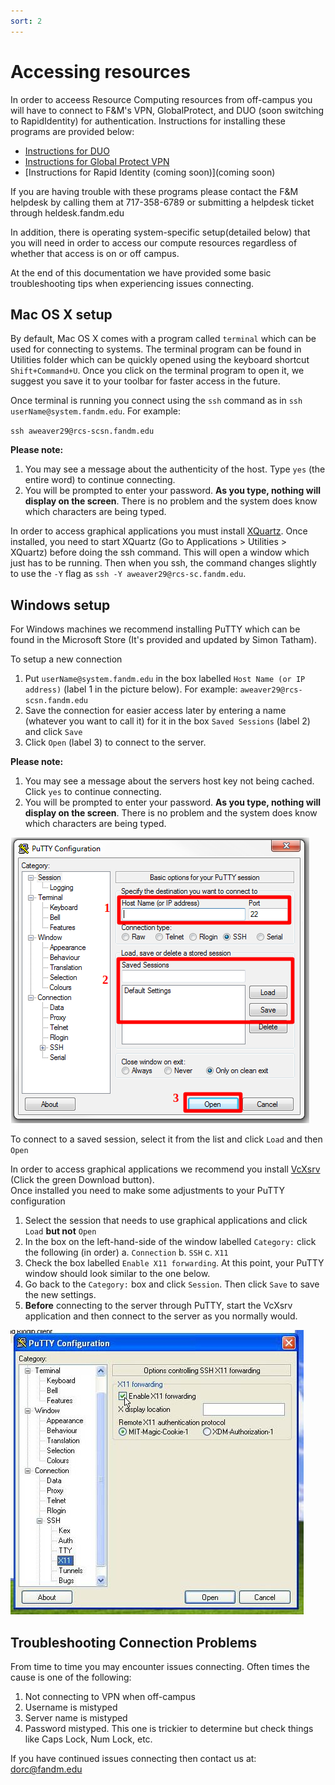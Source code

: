```yaml
---
sort: 2
---
```


# Accessing resources

In order to acceess Resource Computing resources from off-campus you will have to connect to F&M's VPN, GlobalProtect, and DUO (soon switching to RapidIdentity) for authentication. Instructions for installing these programs are provided below:

- [Instructions for DUO](https://docs.google.com/document/d/1xZ3xIFEj_16zujJMGEPaSxO1-fAb2kbC25WxY7kP1jE/edit?usp=sharing)
- [Instructions for Global Protect VPN](https://docs.google.com/document/d/19nF8gaVCl8_c18pC95X19LQVZnGr3eLAkGlDcnsVV3c/edit?usp=sharing)
- [Instructions for Rapid Identity (coming soon)](coming soon)

If you are having trouble with these programs please contact the F&M helpdesk by calling them at 717-358-6789 or submitting a helpdesk ticket through heldesk.fandm.edu

In addition, there is operating system-specific setup(detailed below) that you will need in order to access our compute resources regardless of whether that access is on or off campus.

At the end of this documentation we have provided some basic troubleshooting tips when experiencing issues connecting.

## Mac OS X setup

By default, Mac OS X comes with a program called `terminal` which can be used for connecting to systems.  The terminal program can be found in  Utilities folder which can be quickly opened using the keyboard shortcut `Shift+Command+U`.  Once you click on the terminal program to open it, we suggest you save it to your toolbar for faster access in the future.

Once terminal is running you connect using the `ssh` command as in `ssh userName@system.fandm.edu`.  For example:

`ssh aweaver29@rcs-scsn.fandm.edu`  

**Please note:** 
1. You may see a message about the authenticity of the host.  Type `yes` (the entire word) to continue connecting.
2. You will be prompted to enter your password.  **As you type, nothing will display on the screen**.  There is no problem and the system does know which characters are being typed.

In order to access graphical applications you must install [XQuartz](https://www.xquartz.org/).  Once installed, you need to start XQuartz (Go to Applications > Utilities > XQuartz) before doing the ssh command.  This will open a window which just has to be running.  Then when you ssh, the command changes slightly to use the `-Y` flag as `ssh -Y aweaver29@rcs-sc.fandm.edu`.

## Windows setup

For Windows machines we recommend installing PuTTY which can be found in the Microsoft Store (It's provided and updated by Simon Tatham).

To setup a new connection

1. Put `userName@system.fandm.edu` in the box labelled `Host Name (or IP address)` (label 1 in the picture below).  For example: `aweaver29@rcs-scsn.fandm.edu`
2. Save the connection for easier access later by entering a name (whatever you want to call it) for it in the box `Saved Sessions` (label 2)  and click `Save`
3. Click `Open` (label 3) to connect to the server.  

**Please note:** 
1. You may see a message about the servers host key not being cached.  Click `yes` to continue connecting.
2. You will be prompted to enter your password.  **As you type, nothing will display on the screen**.  There is no problem and the system does know which characters are being typed.

![PuTTY connection window](putty.png)

To connect to a saved session, select it from the list and click `Load` and then `Open`

In order to access graphical applications we recommend you install [VcXsrv](https://sourceforge.net/projects/vcxsrv/) (Click the green Download button).  
Once installed you need to make some adjustments to your PuTTY configuration

1. Select the session that needs to use graphical applications and click `Load` **but not** `Open`
2. In the box on the left-hand-side of the window labelled `Category:` click the following (in order)
    a. `Connection`
    b. `SSH`
    c. `X11`
3. Check the box labelled `Enable X11 forwarding`.  At this point, your PuTTY window should look similar to the one below.
4. Go back to the `Category:` box and click `Session`.  Then click `Save` to save the new settings.
5. **Before** connecting to the server through PuTTY, start the VcXsrv application and then connect to the server as you normally would.

![PuTTY X11 forwarding](puttyX11.jpg)

## Troubleshooting Connection Problems

From time to time you may encounter issues connecting.  Often times the cause is one of the following:

1. Not connecting to VPN when off-campus
2. Username is mistyped
3. Server name is mistyped
4. Password mistyped.  This one is trickier to determine but check things like Caps Lock, Num Lock, etc.

If you have continued issues connecting then contact us at: dorc@fandm.edu